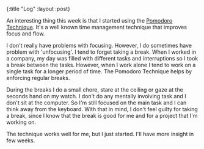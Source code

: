 {:title "Log"
 :layout :post}

 An interesting thing this week is that I started using the
 [Pomodoro Technique](http://pomodorotechnique.com/). It's a well known
 time management technique that improves focus and flow.

 I don't really have problems with focusing. However, I do sometimes have
 problem with 'unfocusing'. I tend to forget taking a break. When I worked in a
 company, my day was filled with different tasks and interruptions so I took a
 break between the tasks. However, when I work alone I tend to work on a single
 task for a longer period of time. The Pomodoro Technique helps by enforcing
 regular breaks.

 During the breaks I do a small chore, stare at the ceiling or gaze at the
 seconds hand on my watch. I don't do any mentally involving task and I don't
 sit at the computer. So I'm still focused on the main task and I can think away
 from the keyboard. With that in mind, I don't feel guilty for taking a break,
 since I know that the break is good for me and for a project that I'm
 working on.

 The technique works well for me, but I just started. I'll have more insight in
 few weeks.

